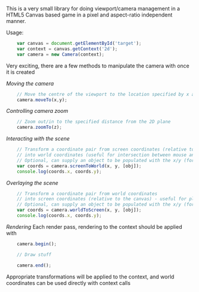 This is a very small library for doing viewport/camera management in a HTML5 Canvas based game in a pixel and aspect-ratio independent manner.

Usage:
```javascript
    var canvas = document.getElementById('target');
    var context = canvas.getContext('2d');
    var camera = new Camera(context);
```
Very exciting, there are a few methods to manipulate the camera with once it is created

*Moving the camera*
```javascript
    // Move the centre of the viewport to the location specified by x and y
    camera.moveTo(x,y); 
```

*Controlling camera zoom*
```javascript
    // Zoom out/in to the specified distance from the 2D plane
    camera.zoomTo(z);
```

*Interacting with the scene*
```javascript
    // Transform a coordinate pair from screen coordinates (relative to the canvas) 
    // into world coordinates (useful for intersection between mouse and entities)
    // Optional, can supply an object to be populated with the x/y (for object-reuse in garbage collection efficient code)
    var coords = camera.screenToWorld(x, y, [obj]);
    console.log(coords.x, coords.y);
```

*Overlaying the scene*
```javascript
    // Transform a coordinate pair from world coordinates 
    // into screen coordinates (relative to the canvas) - useful for placing DOM elements over the scene
    // Optional, can supply an object to be populated with the x/y (for object-reuse in garbage collection efficient code)
    var coords = camera.worldToScreen(x, y, [obj]);
    console.log(coords.x, coords.y);
```

*Rendering*
Each render pass, rendering to the context should be applied with
```javascript
    camera.begin();

    // Draw stuff

    camera.end();
```

Appropriate transformations will be applied to the context, and world coordinates can be used directly with context calls
